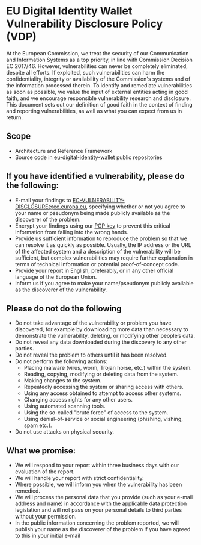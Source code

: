 # EU Digital Identity Wallet Vulnerability Disclosure Policy (VDP)

At the European Commission, we treat the security of our Communication and Information Systems as a
top priority, in line with Commission Decision EC 2017/46. However, vulnerabilities can never be
completely eliminated, despite all efforts. If exploited, such vulnerabilities can harm the
confidentiality, integrity or availability of the Commission's systems and of the information
processed therein. To identify and remediate vulnerabilities as soon as possible, we value the input
of external entities acting in good faith, and we encourage responsible vulnerability research and
disclosure. This document sets out our definition of good faith in the context of finding and
reporting vulnerabilities, as well as what you can expect from us in return.

## Scope

- Architecture and Reference Framework
- Source code in [eu-digital-identity-wallet](https://github.com/eu-digital-identity-wallet) public
  repositories

## If you have identified a vulnerability, please do the following:

* E-mail your findings to EC-VULNERABILITY-DISCLOSURE@ec.europa.eu, specifying whether or not you
  agree to your name or pseudonym being made publicly available as the discoverer of the problem.
* Encrypt your findings using
  our [PGP key](https://ec.europa.eu/assets/digit/pgpkey/ec-vulnerability-disclosure-pgp.txt)
  to prevent this critical information from falling into the wrong hands.
* Provide us sufficient information to reproduce the problem so that we can resolve it as quickly as
  possible. Usually, the IP address or the URL of the affected system and a description of the
  vulnerability will be sufficient, but complex vulnerabilities may require further explanation in
  terms of technical information or potential proof-of-concept code.
* Provide your report in English, preferably, or in any other official language of the European
  Union.
* Inform us if you agree to make your name/pseudonym publicly available as the discoverer of the
  vulnerability.

## Please do not do the following

* Do not take advantage of the vulnerability or problem you have discovered, for example by
  downloading more data than necessary to demonstrate the vulnerability, deleting, or modifying
  other people’s data.
* Do not reveal any data downloaded during the discovery to any other parties.
* Do not reveal the problem to others until it has been resolved.
* Do not perform the following actions:
    * Placing malware (virus, worm, Trojan horse, etc.) within the system.
    * Reading, copying, modifying or deleting data from the system.
    * Making changes to the system.
    * Repeatedly accessing the system or sharing access with others.
    * Using any access obtained to attempt to access other systems.
    * Changing access rights for any other users.
    * Using automated scanning tools.
    * Using the so-called "brute force" of access to the system.
    * Using denial-of-service or social engineering (phishing, vishing, spam etc.).
* Do not use attacks on physical security.

## What we promise:

* We will respond to your report within three business days with our evaluation of the report.
* We will handle your report with strict confidentiality.
* Where possible, we will inform you when the vulnerability has been remedied.
* We will process the personal data that you provide (such as your e-mail address and name) in
  accordance with the applicable data protection legislation and will not pass on your personal
  details to third parties without your permission.
* In the public information concerning the problem reported, we will publish your name as the
  discoverer of the problem if you have agreed to this in your initial e-mail
